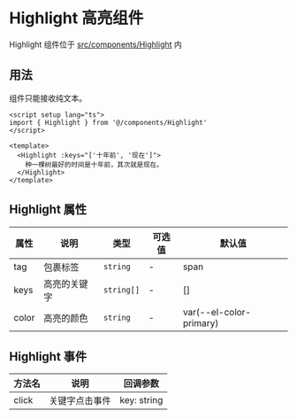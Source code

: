 # Highlight 高亮组件

Highlight 组件位于 [src/components/Highlight](https://github.com/kailong321200875/vue-element-plus-admin/tree/master/src/components/Highlight) 内

## 用法

组件只能接收纯文本。

```vue
<script setup lang="ts">
import { Highlight } from '@/components/Highlight'
</script>

<template>
  <Highlight :keys="['十年前', '现在']">
    种一棵树最好的时间是十年前，其次就是现在。
  </Highlight>
</template>

```

## Highlight 属性

| 属性 | 说明 | 类型 | 可选值 | 默认值 |
| ---- | ---- | ---- | ---- | ---- |
| tag | 包裹标签 | `string` | - | span |
| keys | 高亮的关键字 | `string[]` | - | [] |
| color | 高亮的颜色 | `string` | - | var(--el-color-primary) |

## Highlight 事件

| 方法名 | 说明 | 回调参数 |
| ---- | ---- | ---- |
| click | 关键字点击事件 | key: string |
